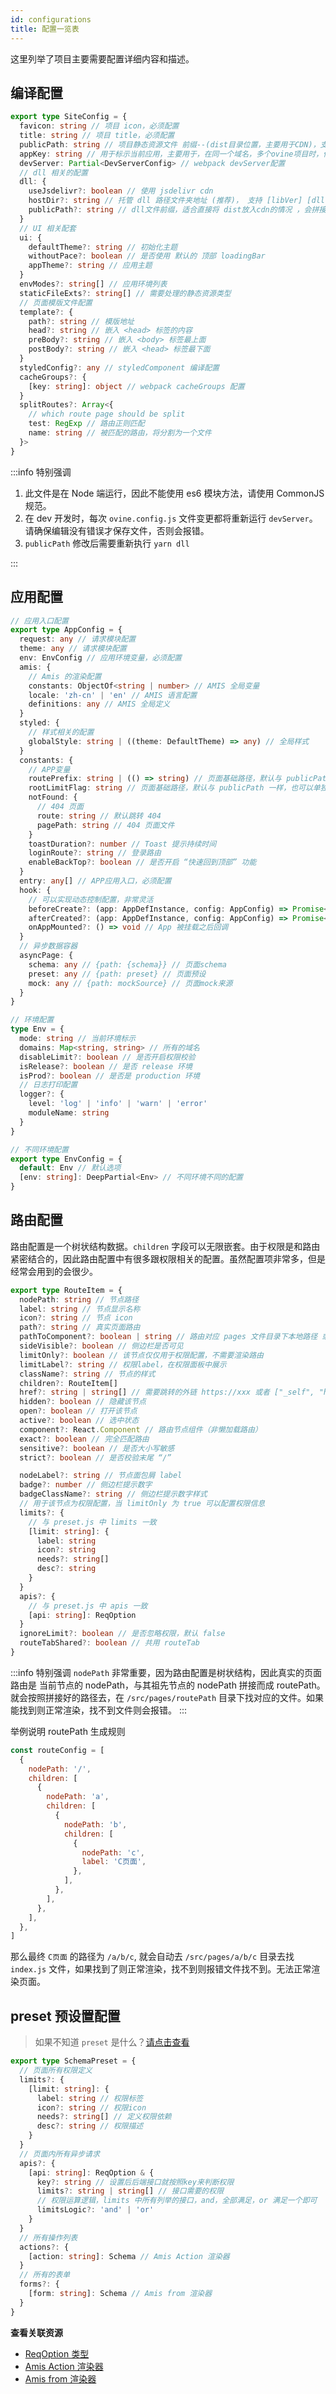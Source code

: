 ```yaml
---
id: configurations
title: 配置一览表
---
```


这里列举了项目主要需要配置详细内容和描述。

## 编译配置

```ts title="/ovine.config.js Ovine编译配置"
export type SiteConfig = {
  favicon: string // 项目 icon，必须配置
  title: string // 项目 title，必须配置
  publicPath: string // 项目静态资源文件 前缀--(dist目录位置，主要用于CDN)，支持 '/abc/d/xx/' 或者 'https://abc.com/d/'
  appKey: string // 用于标示当前应用，主要用于，在同一个域名，多个ovine项目时，作区分
  devServer: Partial<DevServerConfig> // webpack devServer配置
  // dll 相关的配置
  dll: {
    useJsdelivr?: boolean // 使用 jsdelivr cdn
    hostDir?: string // 托管 dll 路径文件夹地址 (推荐)， 支持 [libVer] [dllVer] 的模版变量替换
    publicPath?: string // dll文件前缀，适合直接将 dist放入cdn的情况 ，会拼接 publicPath + 'static/ovine/dll/'
  }
  // UI 相关配套
  ui: {
    defaultTheme?: string // 初始化主题
    withoutPace?: boolean // 是否使用 默认的 顶部 loadingBar
    appTheme?: string // 应用主题
  }
  envModes?: string[] // 应用环境列表
  staticFileExts?: string[] // 需要处理的静态资源类型
  // 页面模版文件配置
  template?: {
    path?: string // 模版地址
    head?: string // 嵌入 <head> 标签的内容
    preBody?: string // 嵌入 <body> 标签最上面
    postBody?: string // 嵌入 <head> 标签最下面
  }
  styledConfig?: any // styledComponent 编译配置
  cacheGroups?: {
    [key: string]: object // webpack cacheGroups 配置
  }
  splitRoutes?: Array<{
    // which route page should be split
    test: RegExp // 路由正则匹配
    name: string // 被匹配的路由，将分割为一个文件
  }>
}
```

:::info 特别强调

1. 此文件是在 Node 端运行，因此不能使用 es6 模块方法，请使用 CommonJS 规范。
2. 在 dev 开发时，每次 `ovine.config.js` 文件变更都将重新运行 `devServer`。请确保编辑没有错误才保存文件，否则会报错。
3. `publicPath` 修改后需要重新执行 `yarn dll`

:::

## 应用配置

```ts title="/src/app.auto.js Ovine应用配置"
// 应用入口配置
export type AppConfig = {
  request: any // 请求模块配置
  theme: any // 请求模块配置
  env: EnvConfig // 应用环境变量，必须配置
  amis: {
    // Amis 的渲染配置
    constants: ObjectOf<string | number> // AMIS 全局变量
    locale: 'zh-cn' | 'en' // AMIS 语言配置
    definitions: any // AMIS 全局定义
  }
  styled: {
    // 样式相关的配置
    globalStyle: string | ((theme: DefaultTheme) => any) // 全局样式
  }
  constants: {
    // APP变量
    routePrefix: string | (() => string) // 页面基础路径，默认与 publicPath 一样，也可以单独设置
    rootLimitFlag: string // 页面基础路径，默认与 publicPath 一样，也可以单独设置
    notFound: {
      // 404 页面
      route: string // 默认跳转 404
      pagePath: string // 404 页面文件
    }
    toastDuration?: number // Toast 提示持续时间
    loginRoute?: string // 登录路由
    enableBackTop?: boolean // 是否开启 “快速回到顶部” 功能
  }
  entry: any[] // APP应用入口，必须配置
  hook: {
    // 可以实现动态控制配置，非常灵活
    beforeCreate?: (app: AppDefInstance, config: AppConfig) => Promise<void> // 创建 App 之前的回调
    afterCreated?: (app: AppDefInstance, config: AppConfig) => Promise<void> // 创建 App 之后的 回调
    onAppMounted?: () => void // App 被挂载之后回调
  }
  // 异步数据容器
  asyncPage: {
    schema: any // {path: {schema}} // 页面schema
    preset: any // {path: preset} // 页面预设
    mock: any // {path: mockSource} // 页面mock来源
  }
}

// 环境配置
type Env = {
  mode: string // 当前环境标示
  domains: Map<string, string> // 所有的域名
  disableLimit?: boolean // 是否开启权限校验
  isRelease?: boolean // 是否 release 环境
  isProd?: boolean // 是否是 production 环境
  // 日志打印配置
  logger?: {
    level: 'log' | 'info' | 'warn' | 'error'
    moduleName: string
  }
}

// 不同环境配置
export type EnvConfig = {
  default: Env // 默认选项
  [env: string]: DeepPartial<Env> // 不同环境不同的配置
}
```

## 路由配置

路由配置是一个树状结构数据。`children` 字段可以无限嵌套。由于权限是和路由紧密结合的，因此路由配置中有很多跟权限相关的配置。虽然配置项非常多，但是经常会用到的会很少。

```ts
export type RouteItem = {
  nodePath: string // 节点路径
  label: string // 节点显示名称
  icon?: string // 节点 icon
  path?: string // 真实页面路由
  pathToComponent?: boolean | string // 路由对应 pages 文件目录下本地路径 或者 远程页面。比如 https://xxx, http://xxx, root://xxx
  sideVisible?: boolean // 侧边栏是否可见
  limitOnly?: boolean // 该节点仅仅用于权限配置，不需要渲染路由
  limitLabel?: string // 权限label，在权限面板中展示
  className?: string // 节点的样式
  children?: RouteItem[]
  href?: string | string[] // 需要跳转的外链 https://xxx 或者 ["_self", "https://xxx"] 数组第一个参数确定 target
  hidden?: boolean // 隐藏该节点
  open?: boolean // 打开该节点
  active?: boolean // 选中状态
  component?: React.Component // 路由节点组件（非懒加载路由）
  exact?: boolean // 完全匹配路由
  sensitive?: boolean // 是否大小写敏感
  strict?: boolean // 是否校验末尾 “/”

  nodeLabel?: string // 节点面包屑 label
  badge?: number // 侧边栏提示数字
  badgeClassName?: string // 侧边栏提示数字样式
  // 用于该节点为权限配置，当 limitOnly 为 true 可以配置权限信息
  limits?: {
    // 与 preset.js 中 limits 一致
    [limit: string]: {
      label: string
      icon?: string
      needs?: string[]
      desc?: string
    }
  }
  apis?: {
    // 与 preset.js 中 apis 一致
    [api: string]: ReqOption
  }
  ignoreLimit?: boolean // 是否忽略权限，默认 false
  routeTabShared?: boolean // 共用 routeTab
}
```

:::info 特别强调
`nodePath` 非常重要，因为路由配置是树状结构，因此真实的页面路由是 当前节点的 nodePath，与其祖先节点的 nodePath 拼接而成 routePath。就会按照拼接好的路径去，在 `/src/pages/routePath` 目录下找对应的文件。如果能找到则正常渲染，找不到文件则会报错。
:::

举例说明 routePath 生成规则

```js
const routeConfig = [
  {
    nodePath: '/',
    children: [
      {
        nodePath: 'a',
        children: [
          {
            nodePath: 'b',
            children: [
              {
                nodePath: 'c',
                label: 'C页面',
              },
            ],
          },
        ],
      },
    ],
  },
]
```

那么最终 `C页面` 的路径为 `/a/b/c`, 就会自动去 `/src/pages/a/b/c` 目录去找 `index.js` 文件，如果找到了则正常渲染，找不到则报错文件找不到。无法正常渲染页面。

## preset 预设置配置

> 如果不知道 `preset` 是什么？[请点击查看](/org/docs/guides/concepts#presetjs-%E9%A2%84%E8%AE%BE%E6%96%87%E4%BB%B6)

```ts
export type SchemaPreset = {
  // 页面所有权限定义
  limits?: {
    [limit: string]: {
      label: string // 权限标签
      icon?: string // 权限icon
      needs?: string[] // 定义权限依赖
      desc?: string // 权限描述
    }
  }
  // 页面内所有异步请求
  apis?: {
    [api: string]: ReqOption & {
      key?: string // 设置后后端接口就按照key来判断权限
      limits?: string | string[] // 接口需要的权限
      // 权限运算逻辑，limits 中所有列举的接口，and，全部满足，or 满足一个即可
      limitsLogic?: 'and' | 'or'
    }
  }
  // 所有操作列表
  actions?: {
    [action: string]: Schema // Amis Action 渲染器
  }
  // 所有的表单
  forms?: {
    [form: string]: Schema // Amis from 渲染器
  }
}
```

**查看关联资源**

- [ReqOption 类型](/org/docs/modules/request#reqoption-%E9%80%89%E9%A1%B9)
- [Amis Action 渲染器](https://baidu.gitee.io/amis/zh-CN/docs/components/action)
- [Amis from 渲染器](https://baidu.gitee.io/amis/zh-CN/docs/components/form/index)
